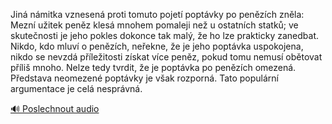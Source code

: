 
Jiná námitka vznesená proti tomuto pojetí poptávky po penězích zněla: Mezní užitek peněz klesá mnohem pomaleji než u ostatních statků; ve skutečnosti je jeho pokles dokonce tak malý, že ho lze prakticky zanedbat. Nikdo, kdo mluví o penězích, neřekne, že je jeho poptávka uspokojena, nikdo se nevzdá příležitosti získat více peněz, pokud tomu nemusí obětovat příliš mnoho. Nelze tedy tvrdit, že je poptávka po penězích omezená. Představa neomezené poptávky je však rozporná. Tato populární argumentace je celá nesprávná.

[🔊 Poslechnout audio](/data/7-paragraphs/audio/chapter_75/para_005-Jin-nmitka-vznesen-proti-tomuto-pojet-poptvky.mp3)
